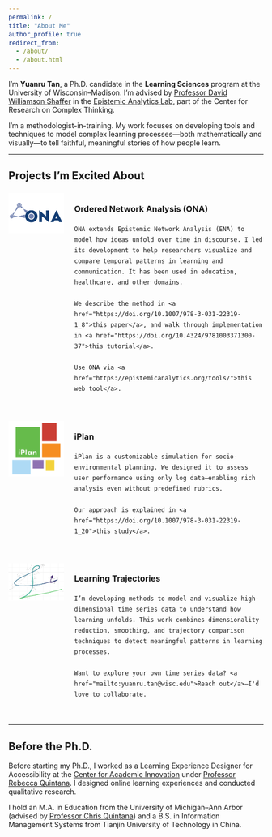 ```yaml
---
permalink: /
title: "About Me"
author_profile: true
redirect_from: 
  - /about/
  - /about.html
---
```


I’m **Yuanru Tan**, a Ph.D. candidate in the **Learning Sciences** program at the University of Wisconsin–Madison. I’m advised by [Professor David Williamson Shaffer](https://edpsych.education.wisc.edu/fac-staff/williamson-shaffer-david/) in the [Epistemic Analytics Lab](https://epistemicanalytics.org/), part of the Center for Research on Complex Thinking.

I’m a methodologist-in-training. My work focuses on developing tools and techniques to model complex learning processes—both mathematically and visually—to tell faithful, meaningful stories of how people learn.

---

## Projects I’m Excited About

<style>
.project-row {
  display: flex;
  align-items: flex-start;
  gap: 20px;
  margin-bottom: 2.5em;
}

.project-image {
  width: 110px;
  flex-shrink: 0;
  margin-top: 4px;
}

.project-text {
  line-height: 1.5;
}
</style>

<!-- ONA -->
<div class="project-row">
  <img src="/images/ona-logo.png" alt="ONA Icon" class="project-image" />
  <div class="project-text">
    <h3><strong>Ordered Network Analysis (ONA)</strong></h3>

    ONA extends Epistemic Network Analysis (ENA) to model how ideas unfold over time in discourse. I led its development to help researchers visualize and compare temporal patterns in learning and communication. It has been used in education, healthcare, and other domains.

    We describe the method in <a href="https://doi.org/10.1007/978-3-031-22319-1_8">this paper</a>, and walk through implementation in <a href="https://doi.org/10.4324/9781003371300-37">this tutorial</a>.

    Use ONA via <a href="https://epistemicanalytics.org/tools/">this web tool</a>.
  </div>
</div>

<!-- iPlan -->
<div class="project-row">
  <img src="/images/iplan-logo.png" alt="iPlan Icon" class="project-image" />
  <div class="project-text">
    <h3><strong>iPlan</strong></h3>

    iPlan is a customizable simulation for socio-environmental planning. We designed it to assess user performance using only log data—enabling rich analysis even without predefined rubrics.

    Our approach is explained in <a href="https://doi.org/10.1007/978-3-031-22319-1_20">this study</a>.
  </div>
</div>

<!-- Learning Trajectories -->
<div class="project-row">
  <img src="/images/trajectory-logo.png" alt="Trajectory Icon" class="project-image" />
  <div class="project-text">
    <h3><strong>Learning Trajectories</strong></h3>

    I’m developing methods to model and visualize high-dimensional time series data to understand how learning unfolds. This work combines dimensionality reduction, smoothing, and trajectory comparison techniques to detect meaningful patterns in learning processes.

    Want to explore your own time series data? <a href="mailto:yuanru.tan@wisc.edu">Reach out</a>—I'd love to collaborate.
  </div>
</div>



---

## Before the Ph.D.

Before starting my Ph.D., I worked as a Learning Experience Designer for Accessibility at the [Center for Academic Innovation](https://ai.umich.edu/) under [Professor Rebecca Quintana](https://marsal.umich.edu/directory/faculty-staff/rebecca-quintana). I designed online learning experiences and conducted qualitative research.  

I hold an M.A. in Education from the University of Michigan–Ann Arbor (advised by [Professor Chris Quintana](https://soe.umich.edu/directory/christopher-quintana)) and a B.S. in Information Management Systems from Tianjin University of Technology in China.
